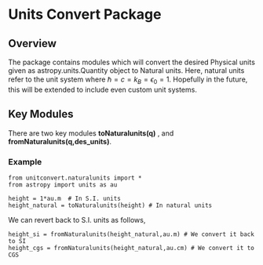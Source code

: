 # Units Convert Package

## Overview
 
The package contains modules which will convert the desired Physical units given as astropy.units.Quantity object to Natural units. Here, natural units refer to the unit system where $\hbar = c = k_B = \epsilon_0 = 1$. Hopefully in the future, this will be extended to include even custom unit systems.

## Key Modules

There are two key modules **toNaturalunits(q)** , and **fromNaturalunits(q,des_units)**.

### Example
	from unitconvert.naturalunits import *
	from astropy import units as au 
    
    height = 1*au.m  # In S.I. units
    height_natural = toNaturalunits(height) # In natural units 
    
We can revert back to S.I. units as follows,
    
    height_si = fromNaturalunits(height_natural,au.m) # We convert it back to SI
    height_cgs = fromNaturalunits(height_natural,au.cm) # We convert it to CGS
    
    


